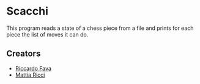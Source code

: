 # Scacchi

This program reads a state of a chess piece from a file and prints for each piece the list of moves it can do.

## Creators
- [Riccardo Fava](https://github.com/BeleRicks11)
- [Mattia Ricci](https://github.com/tiaringhio)


